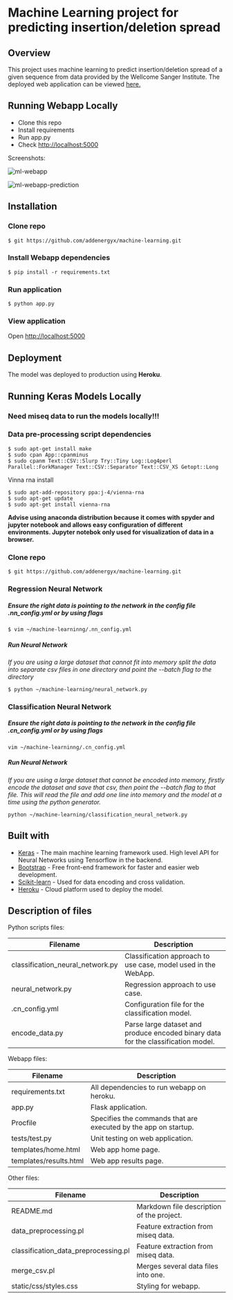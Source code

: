 # Machine Learning project for predicting insertion/deletion spread

## Overview

This project uses machine learning to predict insertion/deletion spread of a given sequence from data provided by the Wellcome Sanger Institute. The deployed web application can be viewed [here.](https://indel-app.herokuapp.com/)

## Running Webapp Locally
* Clone this repo
* Install requirements
* Run app.py
* Check  [http://localhost:5000](http://localhost:5000/)


Screenshots:

![ml-webapp](https://user-images.githubusercontent.com/22744727/55635730-5483c980-57b9-11e9-83bf-98dff6719d80.jpg)

![ml-webapp-prediction](https://user-images.githubusercontent.com/22744727/55635819-85fc9500-57b9-11e9-899a-7a5fd4cae6fe.jpg)

## Installation

### Clone repo
```shell
$ git https://github.com/addenergyx/machine-learning.git
```
### Install Webapp dependencies
```shell
$ pip install -r requirements.txt
```
### Run application
```shell
$ python app.py
```
### View application
Open [http://localhost:5000](http://localhost:5000/)

## Deployment
The model was deployed to production using **Heroku**. 

## Running Keras Models Locally
### **Need miseq data to run the models locally!!!**

### Data pre-processing script dependencies
```shell
$ sudo apt-get install make
$ sudo cpan App::cpanminus 
$ sudo cpanm Text::CSV::Slurp Try::Tiny Log::Log4perl Parallel::ForkManager Text::CSV::Separator Text::CSV_XS Getopt::Long
```

Vinna rna install
```shell
$ sudo apt-add-repository ppa:j-4/vienna-rna
$ sudo apt-get update
$ sudo apt-get install vienna-rna
```

**Advise using anaconda distribution because it comes with spyder and jupyter notebook and allows easy configuration of different environments. Jupyter notebok only used for visualization of data in a browser.**

### Clone repo
```shell
$ git https://github.com/addenergyx/machine-learning.git
```

### Regression Neural Network

##### Ensure the right data is pointing to the network in the config file .nn_config.yml or by using flags
```shell
$ vim ~/machine-learninng/.nn_config.yml
```
##### Run Neural Network
_If you are using a large dataset that cannot fit into memory split the data into separate csv files in one directory and point the --batch flag to the directory_
```shell
$ python ~/machine-learning/neural_network.py
```
### Classification Neural Network

##### Ensure the right data is pointing to the network in the config file .cn_config.yml or by using flags
```shell
vim ~/machine-learninng/.cn_config.yml
```
##### Run Neural Network
_If you are using a large dataset that cannot be encoded into memory, firstly encode the dataset and save that csv, then point the --batch flag to that file. This will read the file and add one line into memory and the model at a time using the python generator._
```shell
python ~/machine-learning/classification_neural_network.py
```
## Built with
* [Keras](https://keras.io/) - The main machine learning framework used. High level API for Neural Networks using Tensorflow in the backend.
* [Bootstrap](https://getbootstrap.com/) - Free front-end framework for faster and easier web development.
* [Scikit-learn](https://scikit-learn.org/stable/) - Used for data encoding and cross validation.
* [Heroku](https://www.heroku.com/) - Cloud platform used to deploy the model.

## Description of files
Python scripts files:

|Filename|Description|
|--|--|
|classification_neural_network.py|Classification approach to use case, model used in the WebApp.|
|neural_network.py|Regression approach to use case.|
|.cn_config.yml|Configuration file for the classification model.|
|encode_data.py|Parse large dataset and produce encoded binary data for the classification model.|

Webapp files:

|Filename|Description|
|--|--|
|requirements.txt|All dependencies to run webapp on heroku.|
|app.py|Flask application.|
|Procfile|Specifies the commands that are executed by the app on startup.|
|tests/test.py|Unit testing on web application.|
|templates/home.html|Web app home page.|
|templates/results.html|Web app results page.|

Other files:

|Filename| Description |
|--|--|
|README.md|Markdown file description of the project.|
|data_preprocessing.pl|Feature extraction from miseq data.|
|classification_data_preprocessing.pl|Feature extraction from miseq data.|
|merge_csv.pl|Merges several data files into one.|
|static/css/styles.css|Styling for webapp.|

